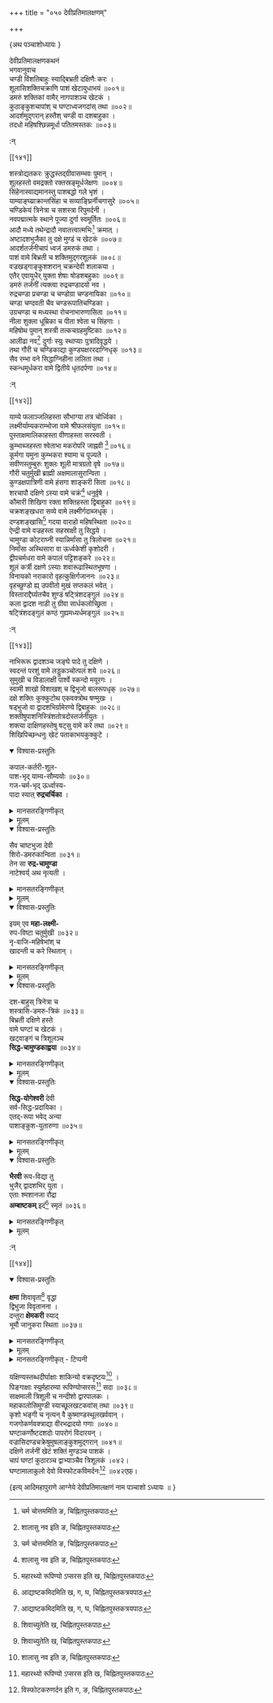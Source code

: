 +++
title = "०५० देवीप्रतिमालक्षणम्"

+++

\{अथ पञ्चाशोध्यायः  \}
    
देवीप्रतिमालक्षणकथनं  
भगवानुवाच  
चण्डी विंशतिबाहुः स्याद्बिभ्रती दक्षिणैः करः   ।  
शूलासिशक्तिचक्राणि पाशं खेटायुधाभयं   ॥००१॥  
डमरुं शक्तिकां वामैर् नागपाशञ्च खेटकं   ।  
कुठाङ्कुशचापांश् च घण्टाध्वजगदांस् तथा   ॥००२॥  
आदर्शमुद्गरान् हस्तैश् चण्डी वा दशबाहुका ।  
तदधो महिषश्छिन्नमूर्धा पतितमस्तकः ॥००३॥  
    
:न्  
    
[^१]: चर्म चोत्तममिति ङ, चिह्नितपुस्तकपाठः  

[[१४१]]
    
शस्त्रोद्यतकरः क्रुद्धस्तद्ग्रीवासम्भवः पुमान्   ।  
शूलहस्तो वमद्रक्तो रक्तस्रङ्मूर्धजेक्षणः ॥००४॥  
सिंहेनास्वाद्यमानस्तु पाशबद्धो गले भृशं ।  
याम्याङ्घ्य्राक्रान्तसिंहा च सव्याङ्घ्रिर्नीचगासुरे   ॥००५॥  
चण्डिकेयं त्रिनेत्रा च सशस्त्रा रिपुमर्दनी ।  
नवपद्मात्मके स्थाने पूज्या दुर्गा स्वमूर्तितः ॥००६॥  
आदौ मध्ये तथेन्द्रादौ नवातत्त्वात्मभिः[^१] क्रमात्   ।  
अष्टादशभुजैका तु दक्षे मुण्डं च खेटकं   ॥००७॥  
आदर्शतर्जनीचापं ध्वजं डमरुकं तथा ।  
पाशं वामे बिभ्रती च शक्तिमुद्गरशूलकं ॥००८॥  
वज्रखड्गाङ्कुशशरान् चक्रन्देवी शलाकया ।  
एतैर् एवायुधैर् युक्ता शेषाः षोडशबहुकाः   ॥००९॥  
डमरुं तर्जनीं त्यक्त्वा रुद्रचण्डादयो नव ।  
रुद्रचण्डा प्रचण्डा च चण्डोग्रा चण्डनायिका   ॥०१०॥  
चण्डा चण्दवती चैव चण्डरूपातिचण्डिका ।  
उग्रचण्डा च मध्यस्था रोचनाभारुणासिता ॥०११॥  
नीला शुक्ला धूम्रिका च पीता श्वेता च सिंहगाः   ।  
महिषोथ पुमान् शस्त्री तत्कचग्रहमुष्टिकाः   ॥०१२॥  
आलीढा नव[^२] दुर्गाः स्युः स्थाप्याः पुत्रादिवृद्धये   ।  
तथा गौरी च चण्डिकाद्या कुण्ड्यक्षररदाग्निधृक्   ॥०१३॥  
सैव रम्भा वने सिद्धाग्निहीना ललिता तथा ।  
स्कन्धमूर्धकरा वामे द्वितीये धृतदर्पणा ॥०१४॥  
    
:न्  
    
[^१]: नवतत्वादिभिरिर्ति ङ,चिह्नितपुस्तकपाठः  
    
[^२]: शालासु नव इति ङ, चिह्नितपुस्तकपाठः  

[[१४२]]
    
याम्ये फलाञ्जलिहस्ता सौभाग्या तत्र चोर्ध्विका ।  
लक्ष्मीर्याम्यकराम्भोजा वामे श्रीफलसंयुता   ॥०१५॥  
पुस्ताक्षमालिकाहस्ता वीणाहस्ता सरस्वती ।  
कुम्भाब्जहस्ता श्वेताभा मकरोपरि जाह्नवी [^१]॥०१६॥  
कूर्मगा यमुना कुम्भकरा श्यामा च पूज्यते ।  
सवीणस्तुम्बुरुः शुक्लः शूली मात्रग्रतो वृषे   ॥०१७॥  
गौरी चतुर्मुखी ब्राह्मी अक्षमालासुरान्विता ।  
कुण्डक्षपात्रिणी वामे हंसगा शाङ्करी सिता   ॥०१८॥  
शरचापौ दक्षिणे ऽस्या वामे चक्रं[^२] धनुर्वृषे   ।  
कौमारी शिखिगा रक्ता शक्तिहस्ता द्विबाहुका ॥०१९॥  
चक्रशङ्खधरा सव्ये वामे लक्ष्मीर्गदाब्जधृक्   ।  
दण्डशङ्खासि[^३] गदया वाराहो महिषस्थिता ॥०२०॥  
ऐन्द्री वामे वज्रहस्ता सहस्राक्षी तु सिद्धये ।  
चामुण्डा कोटराघ्नी स्यान्निर्मांसा तु त्रिलोचना   ॥०२१॥  
निर्मांसा अस्थिसारा वा ऊर्ध्वकेशी कृशोदरी ।  
द्वीपचर्मधरा वामे कपालं पट्टिशङ्करे ॥०२२॥  
शूलं कर्त्री दक्षणे ऽस्याः शवारूढास्थितभूषणा   ।  
विनायको नराकारो वृहत्कुक्षिर्गजाननः ॥०२३॥  
वृहच्छुण्डो ह्य् उपवीतो मुखं सप्तकलं भवेत् ।  
विस्ताराद्दैर्घ्यतचैव शुण्डं षट्त्रिंशदङ्गुलं   ॥०२४॥  
कला द्वादश नाडी तु ग्रीवा सार्धकलोच्छ्रिता ।  
षट्त्रिंशदङ्गुलं कण्ठं गुह्यमध्यर्धमङ्गुलं   ॥०२५॥  
    
:न्  
    
[^१]: मकरेद्धरि जाह्नवीति ख, घ, ङ, चिह्नितपुस्तत्रयकपाठः  
    
[^२]: वामे वज्रमिति ख, ङ, चिह्नितपुस्तकद्वयपाठः  
    
[^२]: शङ्खारि इति ख, चिह्नितपुस्तकपाठः  

[[१४३]]
    
नाभिरूरू द्वादशञ्च जङ्घे पादे तु दक्षिणे ।  
स्वदन्तं परशुं वामे लड्डुकञ्चोत्पलं शये ॥०२६॥  
सुमुखी च विडालाक्षी पार्श्वे स्कन्दो मयूरगः   ।  
स्वामी शाखो विशाखश् च द्विभुजो बालरूपधृक्   ॥०२७॥  
दक्षे शक्तिः कुक्कुटोथ एकवक्त्रोथ षण्मुखः   ।  
षड्भुजो वा द्वादशभिर्ग्रामेरण्ये द्विबाहुकः   ॥०२८॥  
शक्तीषुपाशनिस्त्रिंशतोत्रदोस्तर्जनीयुतः ।  
शक्त्या दाक्षिणहस्तेषु षट्सु वामे करे तथा   ॥०२९॥  
शिखिपिच्छन्धनुः खेटं पताकाभयकुक्कुटे ।  

<details open><summary>विश्वास-प्रस्तुतिः</summary>

कपाल-कर्तरी-शूल-  
पाश-भृद् याम्य-सौम्ययोः ॥०३०॥  
गज-चर्म-भृद् ऊर्ध्वास्य-  
पादा स्यात् **रुद्रचर्चिका** ।  
</details>

<details><summary>मानसतरङ्गिणीकृत्</summary>

Rudracarcikā \[is depicted\] holding a skull, battle scissors, trident, lasso to the right and left. She holds an elephant hide, and her leg is raised up.

+++(४ हस्ता एवात्र। (८-भुजरूपम् अग्रे वक्ष्यते। ) तेन wears elephant hide. Foot raised up (presumably seated -so on a thigh).)+++
</details>

<details><summary>मूलम्</summary>

कपालकर्तरीशूलपाशभृद्याम्यसौम्ययोः ॥०३०॥  
गजचर्मभृदूर्ध्वास्यपादा स्यात् रुद्रचर्चिका ।  
</details>

<details open><summary>विश्वास-प्रस्तुतिः</summary>

सैव चाष्टभुजा देवी  
शिरो-डमरुकान्विता ॥०३१॥  
तेन सा **रुद्र-चामुण्डा**  
नाटेश्वर्य् अथ नृत्यती ।  
</details>

<details><summary>मानसतरङ्गिणीकृत्</summary>

Rudracāmuṇḍā is verily the eight-handed goddess holding a severed head and a ḍamaru. She is shown dancing as the goddess of the dance (c.f. the above verse of Bhavabhūti).
</details>



<details><summary>मूलम्</summary>

सैव चाष्टभुजा देवी शिरोडमरुकान्विता ॥०३१॥  
तेन सा रुद्रचामुण्डा नाटेश्वर्यथ नृत्यती ।  
</details>


<details open><summary>विश्वास-प्रस्तुतिः</summary>

इयम् एव **महा-लक्ष्मी-**  
रुप-विष्टा चतुर्मुखी ॥०३२॥  
नृ-वाजि-महिषेभांश् च  
खादन्ती च करे स्थितान् ।  
</details>

<details><summary>मानसतरङ्गिणीकृत्</summary>

The goddess Mahālakṣmī is indeed shown in a four-faced form. She \[is depicted\] eating a man, horse, buffalo, and elephant held in her hands.
</details>

<details><summary>मूलम्</summary>

इयमेव महालक्ष्मीरुपविष्टा चतुर्मुखी ॥०३२॥  
नृवाजिमहिषेभांश् च खादन्ती च करे स्थितान् ।  
</details>

<details open><summary>विश्वास-प्रस्तुतिः</summary>

दश-बाहुस् त्रिनेत्रा च  
शस्त्रासि-डमरु-त्रिकं ॥०३३॥  
बिभ्रती दक्षिणे हस्ते  
वामे घण्टां च खेटकं   ।  
खट्वाङ्गं च त्रिशूलञ्च  
**सिद्ध-चामुण्डकाह्वया**   ॥०३४॥  
</details>

<details><summary>मानसतरङ्गिणीकृत्</summary>

Siddha-cāmuṇḍakā is depicted, with ten arms and three eyes, bearing a weapon, a sword, a ḍamaru, a trident, in her right arms; a bell, a shield, a skull-topped brand and a trident in her left arms.
</details>

<details><summary>मूलम्</summary>

दशबाहुस्त्रिनेत्रा च शस्त्रासिडमरुत्रिकं ॥०३३॥  
बिभ्रती दक्षिणे हस्ते वामे घण्टां च खेटकं   ।  
खट्वाङ्गं च त्रिशूलञ्च सिद्धचामुण्डकाह्वया   ॥०३४॥  

</details>


<details open><summary>विश्वास-प्रस्तुतिः</summary>

**सिद्ध-योगेश्वरी** देवी  
सर्व-सिद्ध-प्रदायिका ।  
एतद्-रूपा भवेद् अन्या  
पाशाङ्कुश-युतारुणा ॥०३५॥  
</details>

<details><summary>मानसतरङ्गिणीकृत्</summary>

The goddess Siddhayogeśvarī (the goddess of the kaula Pūrvāmnāya = Trika), who bestows all accomplishments, is shown with another form, crimson in color, holding a lasso and a hook.
</details>

<details><summary>मूलम्</summary>

सिद्धयोगेश्वरी देवी सर्वसिद्धप्रदायिका ।  
एतद्रूपा भवेदन्या पाशाङ्कुशयुतारुणा ॥०३५॥  

</details>

<details open><summary>विश्वास-प्रस्तुतिः</summary>

**भैरवी** रूप-विद्या तु  
भुजैर् द्वादशभिर् युता ।  
एताः श्मशानजा रौद्रा  
**अम्बाष्टकम्** इदं[^०३६१] स्मृतं   ॥०३६॥  
</details>

<details><summary>मानसतरङ्गिणीकृत्</summary>

Bhairavī, the beautiful wisdom goddess, is shown with 12 arms.  

These raudra \[goddesses\] of the cremation ground are known as the cluster of eight-mothers.
</details>

<details><summary>मूलम्</summary>

भैरवी रूपविद्या तु भुजैर् द्वादशभिर्युता ।  
एताः श्मशानजा रौद्रा अम्बाष्टकमिदं[^०३६१] स्मृतं   ॥०३६॥  

[^०३६१]: आद्याष्टकमिदमिति ख, ग, घ, चिह्नितपुस्तकत्रयपाठः
</details>


    
:न्  
    

[[१४४]]
    
<details open><summary>विश्वास-प्रस्तुतिः</summary>

**क्षमा** शिवावृता[^०३७१] वृद्धा  
द्विभुजा विवृतानना   ।  
दन्तुरा **क्षेमकरी** स्याद्  
भूमौ जानुकरा स्थिता ॥०३७॥  
</details>

<details><summary>मानसतरङ्गिणीकृत्</summary>

Kṣamā is shown surrounded by jackals as an old female with two arms and a gaping mouth.  
The fanged Kṣemakarī is shown \[seated\] on the ground with her hands on her knees.
</details>

<details><summary>मूलम्</summary>

क्षमा शिवावृता[^०३७१] वृद्धा द्विभुजा विवृतानना   ।  
दन्तुरा क्षेमकरी स्याद्भूमौ जानुकरा स्थिता ॥०३७॥  

</details>


<details><summary>मानसतरङ्गिणीकृत् - टिप्पनी</summary>

These Ambāṣṭaka goddesses, Rudracarcikā, Rudracāmuṇḍā, Mahālakṣmī, Siddha-cāmuṇḍā, Siddhayogeśvarī, Bhairavī, Kṣamā and Kṣemakarī are likely associated with the 8 mahāsmaśāna-s of the tāntrika tradition. This is supported by the presence of Mahālakṣmī in the list, who is associated with the mahāsmaśāna of Kollagiri or Lakṣmīvana (modern Kolhapur). In the list, we find two explicitly named Cāmuṇḍā-s, which hearkens back to the mega-Skandapurāṇa Navadurgā-s, where Cāmuṇḍā is followed by Muṇḍamardhinī, who on etymological grounds could be seen as the second Cāmuṇḍā. A third goddess of the Ambāṣṭaka, Kṣamā, is depicted as an old female with jackals — again, iconographically similar to Cāmuṇḍā. The ogdoad also features Rudracarcikā, another ectype of Cāmuṇḍā (see below). Thus, we have at least four goddesses in the Ambāṣṭaka group, who can be described as conforming to the Cāmuṇḍā type. This multiplicity hints at Cāmuṇḍā being worshiped as the primary goddess at several of the mahāsmaśāna-s.
</details>



यक्षिण्यस्तब्धदीर्घाक्षाः शाकिन्यो वक्रदृष्टयः[^२]   ।  
पिङ्गाक्षाः स्युर्महारम्या रूपिण्योप्सरसः[^३] सदा   ॥०३८॥  
साक्षमाली त्रिशूली च नन्दीशो द्वारपालकः   ।  
महाकालोसिमुण्डी स्याच्छूलखटकवांस् तथा   ॥०३९॥  
कृशो भङ्गी च नृत्यन् वै कुष्माण्डस्थूलखर्ववान्   ।  
गजगोकर्णवक्त्राद्या वीरभद्रादयो गणाः ॥०४०॥  
घण्टाकर्णोष्टदशदोः पापरोगं विदारयन्   ।  
वज्रासिदण्डचक्रेषुमुषलाङ्कुशमुद्गरान् ॥०४१॥  
दक्षिणे तर्जनीं खेटं शक्तिं मुण्डञ्च पाशकं   ।  
चापं घण्टां कुठारञ्च द्वाभ्याञ्चैव त्रिशूलकं   ।०४२।  
घण्टामालाकुलो देवो विस्फोटकविमर्दनः[^४] ॥०४२एफ़्।  
    
\{इत्य् आदिमहापुराणे आग्नेये देवीप्रतिमालक्षणं नाम पञ्चाशो ऽध्यायः ॥  }


[^०३७१]: शिवाच्युतेति ख, चिह्नितपुस्तकपाठः

[^२]: वज्रदृष्टय इति ख, चिह्नितपुस्तकपाठः

[^३]: महारथ्यो रूपिण्यो ऽप्सरस इति ख, चिह्नितपुस्तकपाठः

[^४]: विस्फोटकरुणर्दन इति ग, ङ, चिह्नितपुस्तकपाठः  
